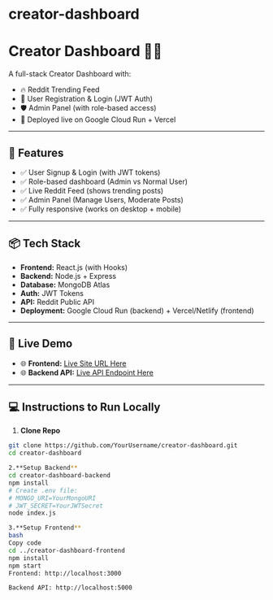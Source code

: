 # creator-dashboard
# Creator Dashboard 📝🚀

A full-stack Creator Dashboard with:
- 🔥 Reddit Trending Feed
- 👤 User Registration & Login (JWT Auth)
- 🛡️ Admin Panel (with role-based access)
- 🚀 Deployed live on Google Cloud Run + Vercel

---

## 🌟 Features

- ✅ User Signup & Login (with JWT tokens)
- ✅ Role-based dashboard (Admin vs Normal User)
- ✅ Live Reddit Feed (shows trending posts)
- ✅ Admin Panel (Manage Users, Moderate Posts)
- ✅ Fully responsive (works on desktop + mobile)

---

## 📦 Tech Stack

- **Frontend:** React.js (with Hooks)
- **Backend:** Node.js + Express
- **Database:** MongoDB Atlas
- **Auth:** JWT Tokens
- **API:** Reddit Public API
- **Deployment:** Google Cloud Run (backend) + Vercel/Netlify (frontend)

---

## 🚀 Live Demo

- 🌐 **Frontend:** [Live Site URL Here]()
- 🌐 **Backend API:** [Live API Endpoint Here]()

---

## 💻 Instructions to Run Locally

1. **Clone Repo**
```bash
git clone https://github.com/YourUsername/creator-dashboard.git
cd creator-dashboard

2.**Setup Backend**
cd creator-dashboard-backend
npm install
# Create .env file:
# MONGO_URI=YourMongoURI
# JWT_SECRET=YourJWTSecret
node index.js

3.**Setup Frontend**
bash
Copy code
cd ../creator-dashboard-frontend
npm install
npm start
Frontend: http://localhost:3000

Backend API: http://localhost:5000

